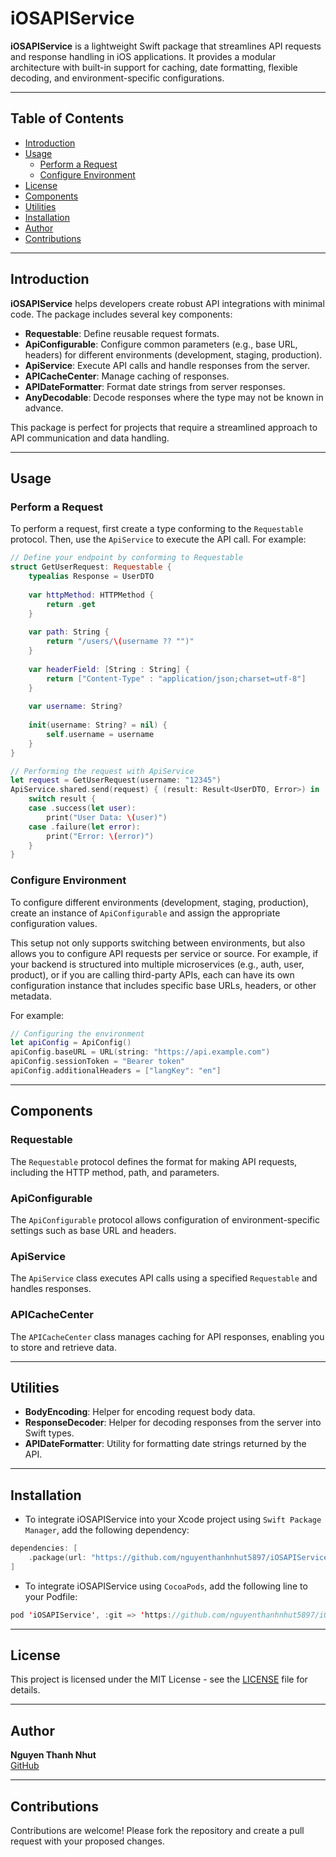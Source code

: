 
# iOSAPIService

**iOSAPIService** is a lightweight Swift package that streamlines API requests and response handling in iOS applications. It provides a modular architecture with built-in support for caching, date formatting, flexible decoding, and environment-specific configurations.

---

## Table of Contents

- [Introduction](#introduction)
- [Usage](#usage)
  - [Perform a Request](#perform-a-request)
  - [Configure Environment](#configure-environment)
- [License](#license)
- [Components](#components)
- [Utilities](#utilities)
- [Installation](#installation)
- [Author](#author)
- [Contributions](#contributions)

---

## Introduction

**iOSAPIService** helps developers create robust API integrations with minimal code. The package includes several key components:

- **Requestable**: Define reusable request formats.
- **ApiConfigurable**: Configure common parameters (e.g., base URL, headers) for different environments (development, staging, production).
- **ApiService**: Execute API calls and handle responses from the server.
- **APICacheCenter**: Manage caching of responses.
- **APIDateFormatter**: Format date strings from server responses.
- **AnyDecodable**: Decode responses where the type may not be known in advance.

This package is perfect for projects that require a streamlined approach to API communication and data handling.

---

## Usage

### Perform a Request

To perform a request, first create a type conforming to the `Requestable` protocol. Then, use the `ApiService` to execute the API call. For example:

```swift
// Define your endpoint by conforming to Requestable
struct GetUserRequest: Requestable {
    typealias Response = UserDTO
    
    var httpMethod: HTTPMethod {
        return .get
    }
    
    var path: String {
        return "/users/\(username ?? "")"
    }
    
    var headerField: [String : String] {
        return ["Content-Type" : "application/json;charset=utf-8"]
    }
    
    var username: String?
    
    init(username: String? = nil) {
        self.username = username
    }
}

// Performing the request with ApiService
let request = GetUserRequest(username: "12345")
ApiService.shared.send(request) { (result: Result<UserDTO, Error>) in
    switch result {
    case .success(let user):
        print("User Data: \(user)")
    case .failure(let error):
        print("Error: \(error)")
    }
}
```

### Configure Environment

To configure different environments (development, staging, production), create an instance of `ApiConfigurable` and assign the appropriate configuration values. 

This setup not only supports switching between environments, but also allows you to configure API requests per service or source. For example, if your backend is structured into multiple microservices (e.g., auth, user, product), or if you are calling third-party APIs, each can have its own configuration instance that includes specific base URLs, headers, or other metadata.

For example:

```swift
// Configuring the environment
let apiConfig = ApiConfig()
apiConfig.baseURL = URL(string: "https://api.example.com")
apiConfig.sessionToken = "Bearer token"
apiConfig.additionalHeaders = ["langKey": "en"]

```

---

## Components

### Requestable
The `Requestable` protocol defines the format for making API requests, including the HTTP method, path, and parameters.

### ApiConfigurable
The `ApiConfigurable` protocol allows configuration of environment-specific settings such as base URL and headers.

### ApiService
The `ApiService` class executes API calls using a specified `Requestable` and handles responses.

### APICacheCenter
The `APICacheCenter` class manages caching for API responses, enabling you to store and retrieve data.

---

## Utilities

- **BodyEncoding**: Helper for encoding request body data.
- **ResponseDecoder**: Helper for decoding responses from the server into Swift types.
- **APIDateFormatter**: Utility for formatting date strings returned by the API.

---

## Installation

- To integrate iOSAPIService into your Xcode project using `Swift Package Manager`, add the following dependency:

```swift
dependencies: [
    .package(url: "https://github.com/nguyenthanhnhut5897/iOSAPIService.git", from: "1.0.4")
]
```
- To integrate iOSAPIService using `CocoaPods`, add the following line to your Podfile:
```swift
pod 'iOSAPIService', :git => 'https://github.com/nguyenthanhnhut5897/iOSAPIService.git', :tag => '1.0.4'
```
---

## License

This project is licensed under the MIT License - see the [LICENSE](LICENSE) file for details.

---

## Author

**Nguyen Thanh Nhut**  
[GitHub](https://github.com/nguyenthanhnhut5897)

---

## Contributions

Contributions are welcome! Please fork the repository and create a pull request with your proposed changes.
